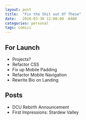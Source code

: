 ```yaml
---
layout: post
title:  "Fix the Shit out Of These"
date:   2016-03-30 12:00:00 -0400
categories: personal
tags: comics
---
```


## For Launch
* Projects?
* Refactor CSS
* Fix up Mobile Padding
* Refactor Mobile Navigation
* Rewrite Bio on Landing

## Posts
* DCU Rebirth Announcement
* First Impressions: Stardew Valley
